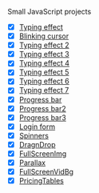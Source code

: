 Small JavaScript projects

 - [x] [Typing effect](https://codepen.io/o_rvalho/pen/xzewpg)
 - [x] [Blinking cursor](https://codepen.io/o_rvalho/pen/ERJyjj)
 - [x] [Typing effect 2](https://codepen.io/o_rvalho/pen/ERzdeG)
 - [x] [Typing effect 3](https://codepen.io/o_rvalho/pen/yEmrdN)
 - [x] [Typing effect 4](https://codepen.io/o_rvalho/pen/KBPeBz)
 - [x] [Typing effect 5](https://codepen.io/o_rvalho/pen/GBKwzq)
 - [x] [Typing effect 6](https://codepen.io/o_rvalho/pen/yqLPWK)
 - [x] [Typing effect 7](https://codepen.io/o_rvalho/pen/VBYQgQ)
 - [x] [Progress bar](https://codepen.io/o_rvalho/pen/QBbmwX)
 - [x] [Progress bar2](https://codepen.io/o_rvalho/pen/mjJQrj)
 - [x] [Progress bar3](https://codepen.io/o_rvalho/pen/EpwLVZ)
 - [x] [Login form](https://codepen.io/o_rvalho/pen/XBzKGb)
 - [x] [Spinners](https://codepen.io/o_rvalho/pen/qyVgdY)
 - [x] [DragnDrop](https://codepen.io/o_rvalho/pen/gjovNa)
 - [x] [FullScreenImg](https://codepen.io/o_rvalho/pen/WKLRzz)
 - [x] [Parallax](https://codepen.io/o_rvalho/pen/ejbqbJ)
 - [x] [FullScreenVidBg](https://codepen.io/o_rvalho/pen/ZjPxLX?editors=1100)
 - [x] [PricingTables](https://codepen.io/o_rvalho/pen/bjyJrg) 
